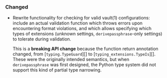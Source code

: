### Changed

  - Rewrite functionality for checking for valid vault(1) configurations:
    include an actual validation function which throws errors upon
    encountering format violations, and which allows specifying which types
    of extensions (unknown settings, `derivepassphrase`-only settings) to
    tolerate during validation.

    This is a **breaking API change** because the function return annotation
    changed, from [`typing.TypeGuard`][] to [`typing_extensions.TypeIs`][].
    These were the originally intended semantics, but when
    `derivepassphrase` was first designed, the Python type system did not
    support this kind of partial type narrowing.
